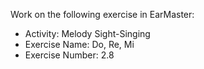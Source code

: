 Work on the following exercise in EarMaster:
- Activity: Melody Sight-Singing
- Exercise Name: Do, Re, Mi
- Exercise Number: 2.8
